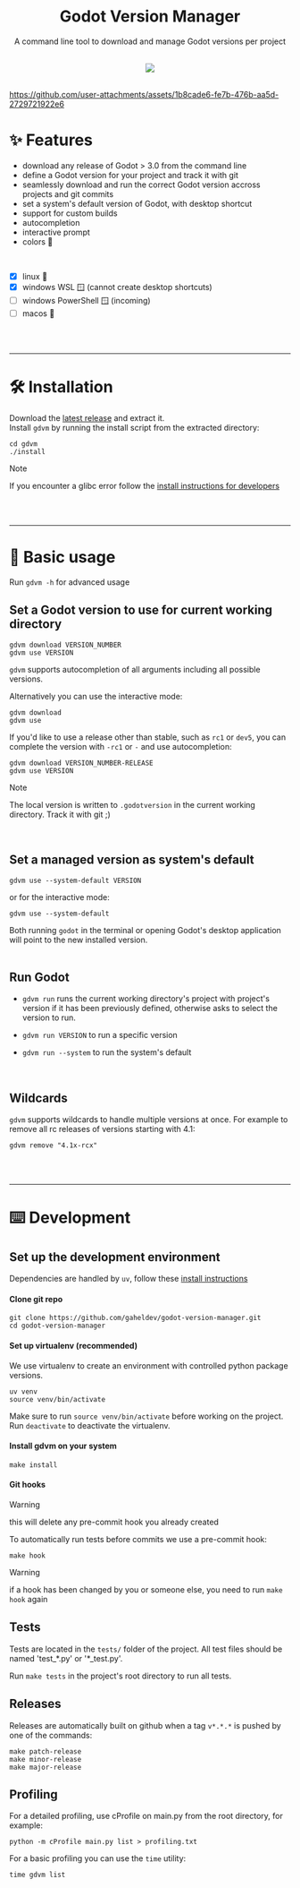 <h1 align='center'>
Godot Version Manager
</h1>

<p align='center'>
A command line tool to download and manage Godot versions per project
</p>

<br/>

<div align="center">
<a href=https://github.com/gaheldev/godot-version-manager/releases/latest alt="Latest release">
	<img src=https://img.shields.io/github/v/release/gaheldev/godot-version-manager>
</a>
</div>

<br/>



https://github.com/user-attachments/assets/1b8cade6-fe7b-476b-aa5d-2729721922e6




# ✨ Features

* download any release of Godot > 3.0 from the command line
* define a Godot version for your project and track it with git
* seamlessly download and run the correct Godot version accross projects and git commits
* set a system's default version of Godot, with desktop shortcut
* support for custom builds
* autocompletion
* interactive prompt
* colors 🎉

<br/>

* [x] linux 🐧
* [x] windows WSL 🪟 (cannot create desktop shortcuts)
* [ ] windows PowerShell 🪟 (incoming)
* [ ] macos 🍎

<br></br>


---

# 🛠️ Installation

Download the [latest release](https://github.com/gaheldev/godot-version-manager/releases/latest) and extract it.  
Install `gdvm` by running the install script from the extracted directory:

```
cd gdvm
./install
```

>[!NOTE]
> If you encounter a glibc error follow the [install instructions for developers](#set-up-the-development-environment)

<br></br>

---

# 📝 Basic usage

Run ```gdvm -h``` for advanced usage

## Set a Godot version to use for current working directory
```
gdvm download VERSION_NUMBER
gdvm use VERSION
```
`gdvm` supports autocompletion of all arguments including all possible versions. 

Alternatively you can use the interactive mode:
```
gdvm download
gdvm use
```

If you'd like to use a release other than stable, such as `rc1` or `dev5`, you can complete the version with `-rc1` or `-` and use autocompletion:
```
gdvm download VERSION_NUMBER-RELEASE
gdvm use VERSION
```

>[!NOTE]
> The local version is written to `.godotversion` in the current working directory. 
> Track it with git ;) 
<br/>

## Set a managed version as system's default
```
gdvm use --system-default VERSION
```
or for the interactive mode:
```
gdvm use --system-default
```

Both running ```godot``` in the terminal or opening Godot's desktop application will point to the new installed version.  
<br/>


## Run Godot

* `gdvm run` runs the current working directory's project with project's version if it has been previously defined, otherwise asks to select the version to run.
  
* `gdvm run VERSION` to run a specific version
  
* `gdvm run --system` to run the system's default

<br/>


## Wildcards

`gdvm` supports wildcards to handle multiple versions at once. For example to remove all rc releases of versions starting with 4.1:

```
gdvm remove "4.1x-rcx"
```
<br><br/>

---

# ⌨️ Development

## Set up the development environment

Dependencies are handled by `uv`, follow these [install instructions](https://docs.astral.sh/uv/#installation)

<!--- Seems unnecessary 
The package uses `argcomplete` to autocomplete arguments. Install it on your system using:

```
# on Ubuntu
sudo apt install python3-argcomplete
sudo activate-global-python-argcomplete
```
--->

#### Clone git repo

```
git clone https://github.com/gaheldev/godot-version-manager.git
cd godot-version-manager
```

#### Set up virtualenv (recommended)

We use virtualenv to create an environment with controlled python package versions. 


```
uv venv
source venv/bin/activate
```

Make sure to run `source venv/bin/activate` before working on the project. <br>
Run `deactivate` to deactivate the virtualenv.

#### Install gdvm on your system

```
make install
```

#### Git hooks

> [!WARNING]
> this will delete any pre-commit hook you already created

To automatically run tests before commits we use a pre-commit hook:

```
make hook
```

> [!WARNING]
> if a hook has been changed by you or someone else, you need to run `make hook` again

## Tests

Tests are located in the `tests/` folder of the project. All test files should be named 'test_\*.py' or '\*_test.py'.

Run `make tests` in the project's root directory to run all tests.


## Releases

Releases are automatically built on github when a tag `v*.*.*` is pushed by one of the commands:

```
make patch-release
make minor-release
make major-release
```

## Profiling

For a detailed profiling, use cProfile on main.py from the root directory, for example:

```
python -m cProfile main.py list > profiling.txt
```

For a basic profiling you can use the `time` utility:

```
time gdvm list
```
